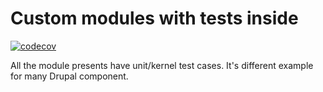 # Custom modules with tests inside

[![codecov](https://codecov.io/github/spooky063/drupal/branch/master/graph/badge.svg?token=VZS7B0VGTQ)](https://codecov.io/github/spooky063/drupal)

All the module presents have unit/kernel test cases. It's different example for many Drupal component.
